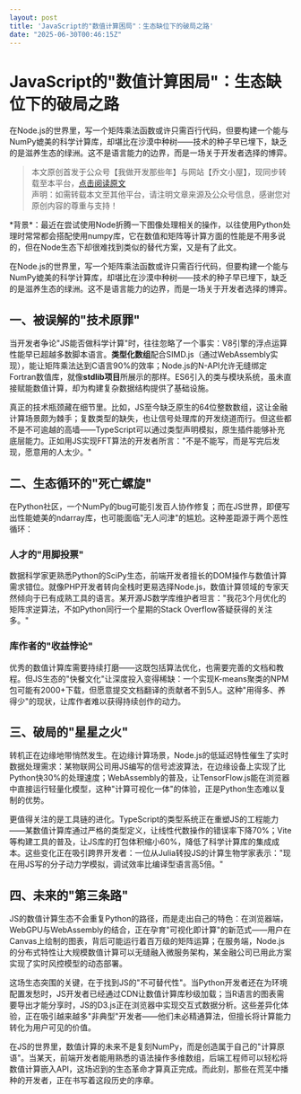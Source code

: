 ```yaml
---
layout: post
title: 'JavaScript的"数值计算困局"：生态缺位下的破局之路'
date: "2025-06-30T00:46:15Z"
---
```

JavaScript的"数值计算困局"：生态缺位下的破局之路
==============================

在Node.js的世界里，写一个矩阵乘法函数或许只需百行代码，但要构建一个能与NumPy媲美的科学计算库，却堪比在沙漠中种树——技术的种子早已埋下，缺乏的是滋养生态的绿洲。这不是语言能力的边界，而是一场关于开发者选择的博弈。

> 本文原创首发于公众号【我做开发那些年】与网站【乔文小屋】，现同步转载至本平台，[点击阅读原文](https://www.jvxiao.cn/posts/node-numpy.html)  
> 声明：如需转载本文至其他平台，请注明文章来源及公众号信息，感谢您对原创内容的尊重与支持！

  
\*背景\*：最近在尝试使用Node折腾一下图像处理相关的操作，以往使用Python处理时常常都会搭配使用numpy库，它在数值和矩阵等计算方面的性能是不用多说的，但在Node生态下却很难找到类似的替代方案，又是有了此文。

在Node.js的世界里，写一个矩阵乘法函数或许只需百行代码，但要构建一个能与NumPy媲美的科学计算库，却堪比在沙漠中种树——技术的种子早已埋下，缺乏的是滋养生态的绿洲。这不是语言能力的边界，而是一场关于开发者选择的博弈。

一、被误解的"技术原罪"
------------

当开发者争论"JS能否做科学计算"时，往往忽略了一个事实：V8引擎的浮点运算性能早已超越多数脚本语言。**类型化数组**配合SIMD.js（通过WebAssembly实现），能让矩阵乘法达到C语言90%的效率；Node.js的N-API允许无缝绑定Fortran数值库，就像**stdlib项目**所展示的那样。ES6引入的类与模块系统，虽未直接赋能数值计算，却为构建复杂数据结构提供了基础设施。

真正的技术瓶颈藏在细节里。比如，JS至今缺乏原生的64位整数数组，这让金融计算场景颇为棘手；复数类型的缺失，也让信号处理库的开发绕道而行。但这些都不是不可逾越的高墙——TypeScript可以通过类型声明模拟，原生插件能够补充底层能力。正如用JS实现FFT算法的开发者所言："不是不能写，而是写完后发现，愿意用的人太少。"

二、生态循环的"死亡螺旋"
-------------

在Python社区，一个NumPy的bug可能引发百人协作修复；而在JS世界，即便写出性能媲美的ndarray库，也可能面临"无人问津"的尴尬。这种差距源于两个恶性循环：

### 人才的"用脚投票"

数据科学家更熟悉Python的SciPy生态，前端开发者擅长的DOM操作与数值计算需求错位。就像PHP开发者转向全栈时更易选择Node.js，数值计算领域的专家天然倾向于已有成熟工具的语言。某开源JS数学库维护者坦言："我花3个月优化的矩阵求逆算法，不如Python同行一个星期的Stack Overflow答疑获得的关注多。"

### 库作者的"收益悖论"

优秀的数值计算库需要持续打磨——这既包括算法优化，也需要完善的文档和教程。但JS生态的"快餐文化"让深度投入变得稀缺：一个实现K-means聚类的NPM包可能有2000+下载，但愿意提交文档翻译的贡献者不到5人。这种"用得多、养得少"的现状，让库作者难以获得持续创作的动力。

三、破局的"星星之火"
-----------

转机正在边缘地带悄然发生。在边缘计算场景，Node.js的低延迟特性催生了实时数据处理需求：某物联网公司用JS编写的信号滤波算法，在边缘设备上实现了比Python快30%的处理速度；WebAssembly的普及，让TensorFlow.js能在浏览器中直接运行轻量化模型，这种"计算可视化一体"的体验，正是Python生态难以复制的优势。

更值得关注的是工具链的进化。TypeScript的类型系统正在重塑JS的工程能力——某数值计算库通过严格的类型定义，让线性代数操作的错误率下降70%；Vite等构建工具的普及，让JS库的打包体积缩小60%，降低了科学计算库的集成成本。这些变化正在吸引跨界开发者：一位从Julia转投JS的计算生物学家表示："现在用JS写的分子动力学模拟，调试效率比编译型语言高5倍。"

四、未来的"第三条路"
-----------

JS的数值计算生态不会重复Python的路径，而是走出自己的特色：在浏览器端，WebGPU与WebAssembly的结合，正在孕育"可视化即计算"的新范式——用户在Canvas上绘制的图表，背后可能运行着百万级的矩阵运算；在服务端，Node.js的分布式特性让大规模数值计算可以无缝融入微服务架构，某金融公司已用此方案实现了实时风控模型的动态部署。

这场生态突围的关键，在于找到JS的"不可替代性"。当Python开发者还在为环境配置发愁时，JS开发者已经通过CDN让数值计算库秒级加载；当R语言的图表需要导出才能分享时，JS的D3.js正在浏览器中实现交互式数据分析。这些差异化体验，正在吸引越来越多"非典型"开发者——他们未必精通算法，但擅长将计算能力转化为用户可见的价值。

在JS的世界里，数值计算的未来不是复刻NumPy，而是创造属于自己的"计算原语"。当某天，前端开发者能用熟悉的语法操作多维数组，后端工程师可以轻松将数值计算嵌入API，这场迟到的生态革命才算真正完成。而此刻，那些在荒芜中播种的开发者，正在书写着这段历史的序章。